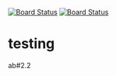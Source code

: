 [![Board Status](https://codedev.ms/sferg/88e9a024-33d2-4375-a629-5abd0102a5d0/049a4a82-f1fa-4f87-a9be-a50f91f4b040/_apis/work/boardbadge/8d1d6a74-0435-4415-9340-0a643910c63a)](https://codedev.ms/sferg/88e9a024-33d2-4375-a629-5abd0102a5d0/_boards/board/t/049a4a82-f1fa-4f87-a9be-a50f91f4b040/Microsoft.RequirementCategory)
[![Board Status](https://dev.azure.com/sferg0325/faf8300b-43ed-4573-a61d-69e23d985e4f/8b2aae5d-ead6-4daf-aa93-0bfacf94f866/_apis/work/boardbadge/d22fd271-f0d3-48b9-8bcb-e7f2d2ed5528)](https://dev.azure.com/sferg0325/faf8300b-43ed-4573-a61d-69e23d985e4f/_boards/board/t/8b2aae5d-ead6-4daf-aa93-0bfacf94f866/Microsoft.RequirementCategory)
# testing
ab#2.2
